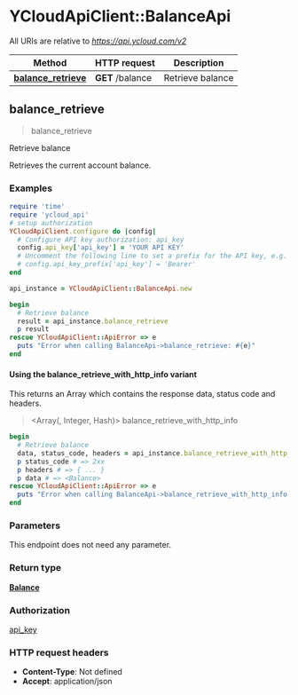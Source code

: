 # YCloudApiClient::BalanceApi

All URIs are relative to *https://api.ycloud.com/v2*

| Method | HTTP request | Description |
| ------ | ------------ | ----------- |
| [**balance_retrieve**](BalanceApi.md#balance_retrieve) | **GET** /balance | Retrieve balance |


## balance_retrieve

> <Balance> balance_retrieve

Retrieve balance

Retrieves the current account balance.

### Examples

```ruby
require 'time'
require 'ycloud_api'
# setup authorization
YCloudApiClient.configure do |config|
  # Configure API key authorization: api_key
  config.api_key['api_key'] = 'YOUR API KEY'
  # Uncomment the following line to set a prefix for the API key, e.g. 'Bearer' (defaults to nil)
  # config.api_key_prefix['api_key'] = 'Bearer'
end

api_instance = YCloudApiClient::BalanceApi.new

begin
  # Retrieve balance
  result = api_instance.balance_retrieve
  p result
rescue YCloudApiClient::ApiError => e
  puts "Error when calling BalanceApi->balance_retrieve: #{e}"
end
```

#### Using the balance_retrieve_with_http_info variant

This returns an Array which contains the response data, status code and headers.

> <Array(<Balance>, Integer, Hash)> balance_retrieve_with_http_info

```ruby
begin
  # Retrieve balance
  data, status_code, headers = api_instance.balance_retrieve_with_http_info
  p status_code # => 2xx
  p headers # => { ... }
  p data # => <Balance>
rescue YCloudApiClient::ApiError => e
  puts "Error when calling BalanceApi->balance_retrieve_with_http_info: #{e}"
end
```

### Parameters

This endpoint does not need any parameter.

### Return type

[**Balance**](Balance.md)

### Authorization

[api_key](../README.md#api_key)

### HTTP request headers

- **Content-Type**: Not defined
- **Accept**: application/json

